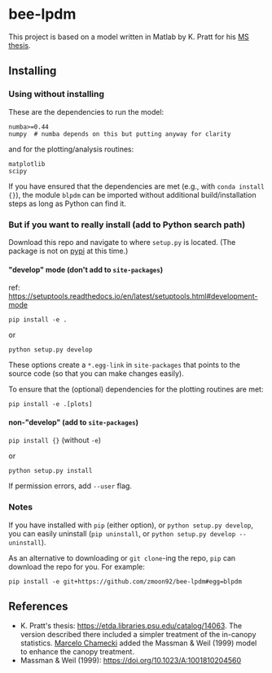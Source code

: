 # bee-lpdm

This project is based on a model written in Matlab by K. Pratt for his [MS thesis](https://etda.libraries.psu.edu/catalog/14063).  


## Installing

### Using without installing

These are the dependencies to run the model:
```
numba>=0.44
numpy  # numba depends on this but putting anyway for clarity
```
and for the plotting/analysis routines:
```
matplotlib
scipy
```

If you have ensured that the dependencies are met (e.g., with `conda install {}`), the module `blpdm` can be imported without additional build/installation steps as long as Python can find it. 


### But if you want to really install (add to Python search path)

Download this repo and navigate to where `setup.py` is located. (The package is not on [pypi](https://pypi.org/) at this time.)

#### "develop" mode (don't add to `site-packages`)

ref: <https://setuptools.readthedocs.io/en/latest/setuptools.html#development-mode>

```
pip install -e .
```
or
```
python setup.py develop
```
These options create a `*.egg-link` in `site-packages` that points to the source code (so that you can make changes easily). 

To ensure that the (optional) dependencies for the plotting routines are met:
```
pip install -e .[plots]
```

#### non-"develop" (add to `site-packages`)

`pip install {}` (without `-e`)

or
```
python setup.py install
```

If permission errors, add `--user` flag. 

### Notes

If you have installed with `pip` (either option), or `python setup.py develop`, you can easily uninstall (`pip uninstall`, or `python setup.py develop --uninstall`). 

As an alternative to downloading or `git clone`-ing the repo, `pip` can download the repo for you. For example:
```
pip install -e git+https://github.com/zmoon92/bee-lpdm#egg=blpdm
```


## References

* K. Pratt's thesis: <https://etda.libraries.psu.edu/catalog/14063>. The version described there included a simpler treatment of the in-canopy statistics. [Marcelo Chamecki](http://people.atmos.ucla.edu/mchamecki/index.htm) added the Massman & Weil (1999) model to enhance the canopy treatment. 
* Massman & Weil (1999): https://doi.org/10.1023/A:1001810204560

